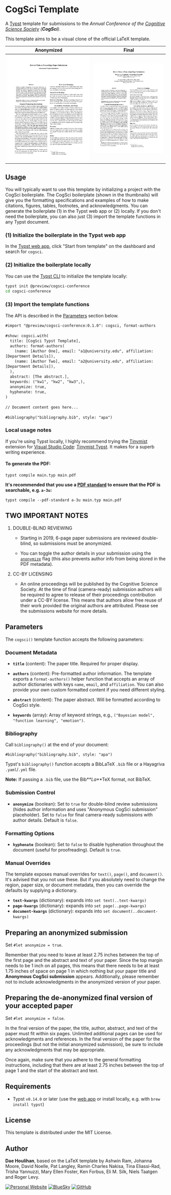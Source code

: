 # CogSci Template

A [Typst](https://typst.app/) template for submissions to the _Annual Conference of the [Cognitive Science Society](https://cognitivesciencesociety.org/) (**CogSci**)_.

This template aims to be a visual clone of the official LaTeX template.

| Anonymized                                                                                                           | Final                                           |
| -------------------------------------------------------------------------------------------------------------------- | ----------------------------------------------- |
| ![Anonymized submission](https://raw.githubusercontent.com/daeh/cogsci-typst-template/main/thumbnail-anonymized.png) | ![Final submission with authors](thumbnail.png) |

## Usage

You will typically want to use this template by initializing a project with the CogSci boilerplate. The CogSci boilerplate (shown in the thumbnails) will give you the formatting specifications and examples of how to make citations, figures, tables, footnotes, and acknowledgments. You can generate the boilerplate (1) in the Typst web app or (2) locally. If you don't need the boilerplate, you can also just (3) import the template functions in any Typst document.

### (1) Initialize the boilerplate in the Typst web app

In the [Typst web app](https://typst.app/), click "Start from template" on the dashboard and search for `cogsci`.

### (2) Initialize the boilerplate locally

You can use the [Typst CLI](https://github.com/typst/typst) to initialize the template locally:

```bash
typst init @preview/cogsci-conference
cd cogsci-conference
```

### (3) Import the template functions

The API is described in the [Parameters](#parameters) section below.

```typst
#import "@preview/cogsci-conference:0.1.0": cogsci, format-authors

#show: cogsci.with(
  title: [CogSci Typst Template],
  authors: format-authors(
    (name: [Author One], email: "a1@university.edu", affiliation: [Department Details]),
    (name: [Author Two], email: "a2@university.edu", affiliation: [Department Details]),
  ),
  abstract: [The abstract.],
  keywords: ("kw1", "kw2", "kw3",),
  anonymize: true,
  hyphenate: true,
)

// Document content goes here...

#bibliography("bibliography.bib", style: "apa")
```

### Local usage notes

If you're using Typst locally, I highly recommend trying the [Tinymist](https://myriad-dreamin.github.io/tinymist/) extension for [Visual Studio Code](https://code.visualstudio.com/): [Tinymist Typst](https://marketplace.visualstudio.com/items?itemName=myriad-dreamin.tinymist). It makes for a superb writing experience.

#### To generate the PDF:

```shell
typst compile main.typ main.pdf
```

**It's recommended that you use a [PDF standard](https://www.adobe.com/uk/acrobat/resources/document-files/pdf-types.html) to ensure that the PDF is searchable, e.g. `a-3u`:**

```shell
typst compile --pdf-standard a-3u main.typ main.pdf
```

## TWO IMPORTANT NOTES

1. DOUBLE-BLIND REVIEWING

   - Starting in 2019, 6-page paper submissions are reviewed double-blind, so submissions must be anonymized.

   - You can toggle the author details in your submission using the [`anonymize`](#submission-control) flag (this also prevents author info from being stored in the PDF metadata).

2. CC-BY LICENSING

   - An online proceedings will be published by the Cognitive Science Society. At the time of final (camera-ready) submission authors will be required to agree to release of their proceedings contribution under a CC-BY license. This means that authors allow free reuse of their work provided the original authors are attributed. Please see the submissions website for more details.

## Parameters

The `cogsci()` template function accepts the following parameters:

### Document Metadata

- **`title`** (content): The paper title. Required for proper display.

- **`authors`** (content): Pre-formatted author information. The template exports a `format-authors()` helper function that accepts an array of author dictionaries with keys `name`, `email`, and `affiliation`. You can also provide your own custom formatted content if you need different styling.

- **`abstract`** (content): The paper abstract. Will be formatted according to CogSci style.

- **`keywords`** (array): Array of keyword strings, e.g., `("Bayesian model", "function learning", "emotion")`.

### Bibliography

Call `bibliography()` at the end of your document:

```typst
#bibliography("bibliography.bib", style: "apa")
```

Typst's `bibliography()` function accepts a BibLaTeX `.bib` file or a Hayagriva `.yaml`/`.yml` file.

**Note:** If passing a `.bib` file, use the Bib**_La_**TeX format, not BibTeX.

### Submission Control

- **`anonymize`** (boolean): Set to `true` for double-blind review submissions (hides author information and uses "Anonymous CogSci submission" placeholder). Set to `false` for final camera-ready submissions with author details. Default is `false`.

### Formatting Options

- **`hyphenate`** (boolean): Set to `false` to disable hyphenation throughout the document (useful for proofreading). Default is `true`.

### Manual Overrides

The template exposes manual overrides for `text()`, `page()`, and `document()`. It's advised that you not use these. But if you absolutely need to change the region, paper size, or document metadata, then you can override the defaults by supplying a dictionary.

- **`text-kwargs`** (dictionary): expands into `set text(..text-kwargs)`
- **`page-kwargs`** (dictionary): expands into `set page(..page-kwargs)`
- **`document-kwargs`** (dictionary): expands into `set document(..document-kwargs)`

## Preparing an anonymized submission

Set `#let anonymize = true`.

Remember that you need to leave at least 2.75 inches between the top of the first page and the abstract and text of your paper. Since the top margin needs to be 1 inch on all pages, this means that there needs to be at least 1.75 inches of space on page 1 in which nothing but your paper title and **Anonymous CogSci submission** appears. Additionally, please remember not to include acknowledgments in the anonymized version of your paper.

## Preparing the de-anonymized final version of your accepted paper

Set `#let anonymize = false`.

In the final version of the paper, the title, author, abstract, and text of the paper must fit within six pages. Unlimited additional pages can be used for acknowledgments and references. In the final version of the paper for the proceedings (but not the initial anonymized submission), be sure to include any acknowledgments that may be appropriate.

Once again, make sure that you adhere to the general formatting instructions, including that there are at least 2.75 inches between the top of page 1 and the start of the abstract and text.

## Requirements

- Typst `v0.14.0` or later (use the [web app](https://typst.app/play/) or install locally, e.g. with `brew install typst`)

## License

This template is distributed under the MIT License.

## Author

**Dae Houlihan**, based on the LaTeX template by Ashwin Ram, Johanna Moore, David Noelle, Pat Langley, Ramin Charles Nakisa, Tina Eliassi-Rad, Trisha Yannuzzi, Mary Ellen Foster, Ken Forbus, Eli M. Silk, Niels Taatgen and Roger Levy.

[![Personal Website](https://img.shields.io/badge/personal%20website-daeh.info-orange?style=for-the-badge)](https://daeh.info) [![BlueSky](https://img.shields.io/badge/bsky-@dae.bsky.social-skyblue?style=for-the-badge&logo=bluesky)](https://bsky.app/profile/dae.bsky.social) [![GitHub](https://img.shields.io/badge/github-daeh-181717?style=for-the-badge&logo=github)](https://github.com/daeh)
